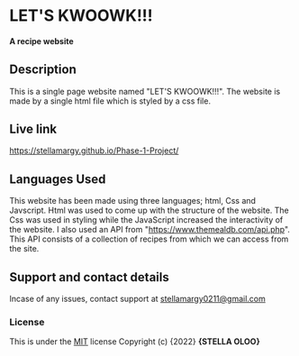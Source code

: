 # LET'S KWOOWK!!!
#### A recipe website
## Description
This is a single page website named "LET'S KWOOWK!!!". The website is made by a single html file which is styled by a css file. 
## Live link
https://stellamargy.github.io/Phase-1-Project/

## Languages Used
This website has been made using three languages; html, Css and Javscript. Html was used to come up with the structure of the website. The Css was used in styling while the JavaScript increased the interactivity of the website. I also used an API from "https://www.themealdb.com/api.php". This API consists of a collection of recipes from which we can access from the site.
## Support and contact details
Incase of any issues, contact support at stellamargy0211@gmail.com
### License
This is under the [MIT](LICENSE) license
Copyright (c) {2022} **{STELLA OLOO}**